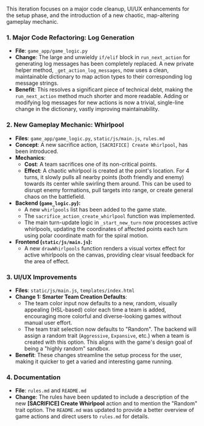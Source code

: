 This iteration focuses on a major code cleanup, UI/UX enhancements for the setup phase, and the introduction of a new chaotic, map-altering gameplay mechanic.

### 1. Major Code Refactoring: Log Generation

-   **File**: `game_app/game_logic.py`
-   **Change**: The large and unwieldy `if/elif` block in `run_next_action` for generating log messages has been completely replaced. A new private helper method, `_get_action_log_messages`, now uses a clean, maintainable dictionary to map action types to their corresponding log message strings.
-   **Benefit**: This resolves a significant piece of technical debt, making the `run_next_action` method much shorter and more readable. Adding or modifying log messages for new actions is now a trivial, single-line change in the dictionary, vastly improving maintainability.

### 2. New Gameplay Mechanic: Whirlpool

-   **Files**: `game_app/game_logic.py`, `static/js/main.js`, `rules.md`
-   **Concept**: A new sacrifice action, `[SACRIFICE] Create Whirlpool`, has been introduced.
-   **Mechanics**:
    -   **Cost**: A team sacrifices one of its non-critical points.
    -   **Effect**: A chaotic whirlpool is created at the point's location. For 4 turns, it slowly pulls all nearby points (both friendly and enemy) towards its center while swirling them around. This can be used to disrupt enemy formations, pull targets into range, or create general chaos on the battlefield.
-   **Backend (`game_logic.py`):**
    -   A new `whirlpools` list has been added to the game state.
    -   The `sacrifice_action_create_whirlpool` function was implemented.
    -   The main turn-update logic in `_start_new_turn` now processes active whirlpools, updating the coordinates of affected points each turn using polar coordinate math for the spiral motion.
-   **Frontend (`static/js/main.js`):**
    -   A new `drawWhirlpools` function renders a visual vortex effect for active whirlpools on the canvas, providing clear visual feedback for the area of effect.

### 3. UI/UX Improvements

-   **Files**: `static/js/main.js`, `templates/index.html`
-   **Change 1: Smarter Team Creation Defaults**:
    -   The team color input now defaults to a new, random, visually appealing (HSL-based) color each time a team is added, encouraging more colorful and diverse-looking games without manual user effort.
    -   The team trait selection now defaults to "Random". The backend will assign a random trait (`Aggressive`, `Expansive`, etc.) when a team is created with this option. This aligns with the game's design goal of being a "highly random" sandbox.
-   **Benefit**: These changes streamline the setup process for the user, making it quicker to get a varied and interesting game running.

### 4. Documentation

-   **File**: `rules.md` and `README.md`
-   **Change**: The rules have been updated to include a description of the new **[SACRIFICE] Create Whirlpool** action and to mention the "Random" trait option. The `README.md` was updated to provide a better overview of game actions and direct users to `rules.md` for details.